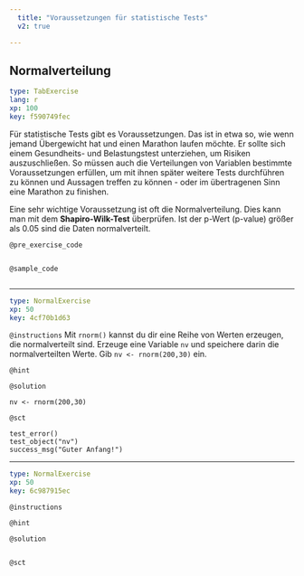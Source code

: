 ```yaml
---
  title: "Voraussetzungen für statistische Tests"
  v2: true

---
```

## Normalverteilung

```yaml
type: TabExercise 
lang: r
xp: 100 
key: f590749fec   
```

Für statistische Tests gibt es Voraussetzungen. Das ist in etwa so, wie wenn jemand Übergewicht hat und einen Marathon laufen möchte. Er sollte sich einem Gesundheits- und Belastungstest unterziehen, um Risiken auszuschließen. So müssen auch die Verteilungen von Variablen bestimmte Voraussetzungen erfüllen, um mit ihnen später weitere Tests durchführen zu können und Aussagen treffen zu können - oder im übertragenen Sinn eine Marathon zu finishen.

Eine sehr wichtige Voraussetzung ist oft die Normalverteilung. Dies kann man mit dem **Shapiro-Wilk-Test** überprüfen. Ist der p-Wert (p-value) größer als 0.05 sind die Daten normalverteilt.



`@pre_exercise_code`

```{r}

```

`@sample_code`

```{r}

```








***



```yaml
type: NormalExercise 
xp: 50 
key: 4cf70b1d63   
```



`@instructions`
Mit `rnorm()` kannst du dir eine Reihe von Werten erzeugen, die normalverteilt sind. Erzeuge eine Variable `nv` und speichere darin die normalverteilten Werte. Gib `nv <- rnorm(200,30)` ein.

`@hint`




`@solution`

```{r}
nv <- rnorm(200,30)
```
`@sct`

```{r}
test_error()
test_object("nv")
success_msg("Guter Anfang!")
```







***



```yaml
type: NormalExercise 
xp: 50 
key: 6c987915ec   
```



`@instructions`


`@hint`




`@solution`

```{r}

```

`@sct`

```{r}

```







